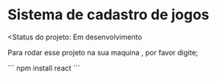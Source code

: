 <h1> Sistema de cadastro de jogos </h1>

<Status do projeto: Em desenvolvimento

Para rodar esse projeto na sua maquina , por favor digite;

´´´
npm install react
´´´
